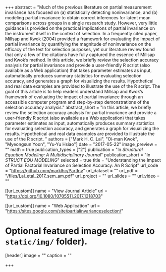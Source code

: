 +++
abstract = "Much of the previous literature on partial measurement invariance has focused on (a) statistically detecting noninvariance, and (b) modeling partial invariance to obtain correct inferences for latent mean comparisons across groups in a single research study. However, very little guidance is provided on the practical implications of partial invariance on the instrument itself in the context of selection. In a frequently cited paper, Millsap and Kwok (2004) provided a framework for evaluating the impact of partial invariance by quantifying the magnitude of noninvariance on the efficacy of the test for selection purposes, yet our literature review found that only a few of the citations have fully captured the essence of Millsap and Kwok’s method. In this article, we briefly review the selection accuracy analysis for partial invariance and provide a user-friendly R script (also available as a Web application) that takes parameter estimates as input, automatically produces summary statistics for evaluating selection accuracy, and generates a graph for visualizing the results. Hypothetical and real data examples are provided to illustrate the use of the R script. The goal of this article is to help readers understand Millsap and Kwok’s framework of evaluating the impact of partial invariance through an accessible computer program and step-by-step demonstrations of the selection accuracy analysis."
abstract_short = "In this article, we briefly review the selection accuracy analysis for partial invariance and provide a user-friendly R script (also available as a Web application) that takes parameter estimates as input, automatically produces summary statistics for evaluating selection accuracy, and generates a graph for visualizing the results. Hypothetical and real data examples are provided to illustrate the use of the R script. "
authors = ["Mark H. C. Lai", "Oi-man Kwok", "Myeongsun Yoon", "Yu-Yu Hsiao"]
date = "2017-05-22"
image_preview = ""
math = true
publication_types = ["2"]
publication = "In *Structural Equation Modeling: A Multidisciplinary Journal*"
publication_short = "In *STRUCT EQU MODELING*"
selected = true
title = "Understanding the Impact of Partial Factorial Invariance on Selection Accuracy: An R Script"
url_code = "https://github.com/marklhc/PartInv"
url_dataset = ""
url_pdf = "/files/Lai_etal_2017_sem_am.pdf"
url_project = ""
url_slides = ""
url_video = ""

[[url_custom]]
name = "View Journal Article"
url = "https://doi.org/10.1080/10705511.2017.1318703"

[[url_custom]]
name = "Web Application"
url = "https://sites.google.com/site/partialinvarianceselection/"

# Optional featured image (relative to `static/img/` folder).
[header]
image = ""
caption = ""

+++



